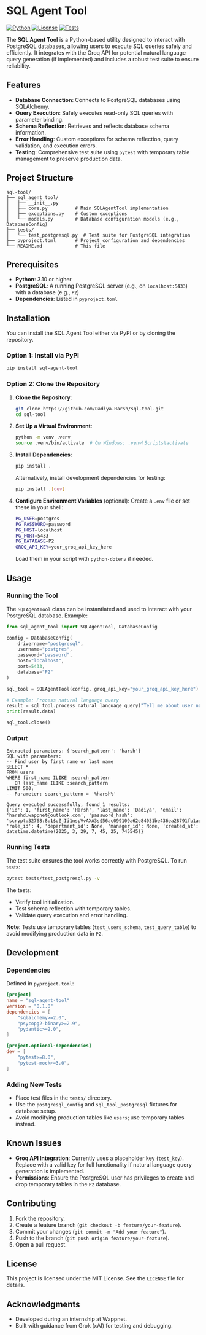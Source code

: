 # SQL Agent Tool

[![Python](https://img.shields.io/badge/python-3.10+-blue.svg)](https://pypi.org/project/sql-agent-tool/)
[![License](https://img.shields.io/badge/license-MIT-green.svg)](https://github.com/Dadiya-Harsh/sql-tool/blob/main/LICENSE)
[![Tests](https://img.shields.io/badge/tests-pytest-brightgreen.svg)](https://github.com/Dadiya-Harsh/sql-tool/actions)

The **SQL Agent Tool** is a Python-based utility designed to interact with PostgreSQL databases, allowing users to execute SQL queries safely and efficiently. It integrates with the Groq API for potential natural language query generation (if implemented) and includes a robust test suite to ensure reliability.

## Features

- **Database Connection**: Connects to PostgreSQL databases using SQLAlchemy.
- **Query Execution**: Safely executes read-only SQL queries with parameter binding.
- **Schema Reflection**: Retrieves and reflects database schema information.
- **Error Handling**: Custom exceptions for schema reflection, query validation, and execution errors.
- **Testing**: Comprehensive test suite using `pytest` with temporary table management to preserve production data.

## Project Structure

```
sql-tool/
├── sql_agent_tool/
│   ├── __init__.py
│   ├── core.py          # Main SQLAgentTool implementation
│   ├── exceptions.py    # Custom exceptions
│   └── models.py        # Database configuration models (e.g., DatabaseConfig)
├── tests/
│   └── test_postgresql.py  # Test suite for PostgreSQL integration
├── pyproject.toml       # Project configuration and dependencies
└── README.md            # This file
```

## Prerequisites

- **Python**: 3.10 or higher
- **PostgreSQL**: A running PostgreSQL server (e.g., on `localhost:5433`) with a database (e.g., `P2`)
- **Dependencies**: Listed in `pyproject.toml`

## Installation

You can install the SQL Agent Tool either via PyPI or by cloning the repository.

### Option 1: Install via PyPI

```bash
pip install sql-agent-tool
```

### Option 2: Clone the Repository

1. **Clone the Repository**:

   ```bash
   git clone https://github.com/Dadiya-Harsh/sql-tool.git
   cd sql-tool
   ```

2. **Set Up a Virtual Environment**:

   ```bash
   python -m venv .venv
   source .venv/bin/activate  # On Windows: .venv\Scripts\activate
   ```

3. **Install Dependencies**:

   ```bash
   pip install .
   ```

   Alternatively, install development dependencies for testing:

   ```bash
   pip install .[dev]
   ```

4. **Configure Environment Variables** (optional):
   Create a `.env` file or set these in your shell:
   ```bash
   PG_USER=postgres
   PG_PASSWORD=password
   PG_HOST=localhost
   PG_PORT=5433
   PG_DATABASE=P2
   GROQ_API_KEY=your_groq_api_key_here
   ```
   Load them in your script with `python-dotenv` if needed.

## Usage

### Running the Tool

The `SQLAgentTool` class can be instantiated and used to interact with your PostgreSQL database. Example:

```python
from sql_agent_tool import SQLAgentTool, DatabaseConfig

config = DatabaseConfig(
    drivername="postgresql",
    username="postgres",
    password="password",
    host="localhost",
    port=5433,
    database="P2"
)

sql_tool = SQLAgentTool(config, groq_api_key="your_groq_api_key_here")

# Example: Process natural language query
result = sql_tool.process_natural_language_query("Tell me about user named harsh")
print(result.data)

sql_tool.close()
```

### Output

```
Extracted parameters: {'search_pattern': 'harsh'}
SQL with parameters:
-- Find user by first name or last name
SELECT *
FROM users
WHERE first_name ILIKE :search_pattern
   OR last_name ILIKE :search_pattern
LIMIT 500;
-- Parameter: search_pattern = '%harsh%'

Query executed successfully, found 1 results:
{'id': 1, 'first_name': 'Harsh', 'last_name': 'Dadiya', 'email': 'harshd.wappnet@outlook.com', 'password_hash': 'scrypt:32768:8:1$qZjIi1nspVvAXA3s$56ac099109a62e84031be436ea28791fb1aee8ed5d98bbf01b4b6757ea56c94722e2c48cfa8bb5eb573ddc523f8ed677310afb1a5d2e915c4ae0ee1ea5517465', 'role_id': 4, 'department_id': None, 'manager_id': None, 'created_at': datetime.datetime(2025, 3, 29, 7, 45, 25, 745545)}
```

### Running Tests

The test suite ensures the tool works correctly with PostgreSQL. To run tests:

```bash
pytest tests/test_postgresql.py -v
```

The tests:

- Verify tool initialization.
- Test schema reflection with temporary tables.
- Validate query execution and error handling.

**Note**: Tests use temporary tables (`test_users_schema`, `test_query_table`) to avoid modifying production data in `P2`.

## Development

### Dependencies

Defined in `pyproject.toml`:

```toml
[project]
name = "sql-agent-tool"
version = "0.1.0"
dependencies = [
    "sqlalchemy>=2.0",
    "psycopg2-binary>=2.9",
    "pydantic>=2.0",
]

[project.optional-dependencies]
dev = [
    "pytest>=8.0",
    "pytest-mock>=3.0",
]
```

### Adding New Tests

- Place test files in the `tests/` directory.
- Use the `postgresql_config` and `sql_tool_postgresql` fixtures for database setup.
- Avoid modifying production tables like `users`; use temporary tables instead.

## Known Issues

- **Groq API Integration**: Currently uses a placeholder key (`test_key`). Replace with a valid key for full functionality if natural language query generation is implemented.
- **Permissions**: Ensure the PostgreSQL user has privileges to create and drop temporary tables in the `P2` database.

## Contributing

1. Fork the repository.
2. Create a feature branch (`git checkout -b feature/your-feature`).
3. Commit your changes (`git commit -m "Add your feature"`).
4. Push to the branch (`git push origin feature/your-feature`).
5. Open a pull request.

## License

This project is licensed under the MIT License. See the `LICENSE` file for details.

## Acknowledgments

- Developed during an internship at Wappnet.
- Built with guidance from Grok (xAI) for testing and debugging.
